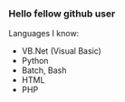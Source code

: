### Hello fellow github user

Languages I know:
* VB.Net (Visual Basic)
* Python
* Batch, Bash
* HTML
* PHP
